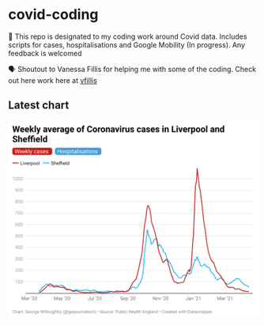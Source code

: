 # covid-coding

📂 This repo is designated to my coding work around Covid data. Includes scripts for cases, hospitalisations and Google Mobility (In progress). Any feedback is welcomed

🗣 Shoutout to Vanessa Fillis for helping me with some of the coding. Check out here work here at [vfillis](https://github.com/vfillis)
<br>

## Latest chart

<img src="/scripts/Liverpool and Sheffield/liv-shef-cases.png">
